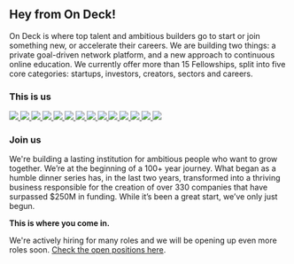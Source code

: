 ## Hey from On Deck!

On Deck is where top talent and ambitious builders go to start or join something new, or accelerate their careers. We are building two things: a private goal-driven network platform, and a new approach to continuous online education. We currently offer more than 15 Fellowships, split into five core categories: startups, investors, creators, sectors and careers.

### This is us

<a href="https://github.com/0bserver07">
<img src="https://github.com/0bserver07.png?size=50" />
</a>
<a href="https://github.com/amaan-sayed">
<img src="https://github.com/amaan-sayed.png?size=50" />
</a>
<a href="https://github.com/andreasklinger">
<img src="https://github.com/andreasklinger.png?size=50" />
</a>
<a href="https://github.com/brennanfoo">
<img src="https://github.com/brennanfoo.png?size=50" />
</a>
<a href="https://github.com/ccummings">
<img src="https://github.com/ccummings.png?size=50" />
</a>
<a href="https://github.com/chaitanyya">
<img src="https://github.com/chaitanyya.png?size=50" />
</a>
<a href="https://github.com/gillworks">
<img src="https://github.com/gillworks.png?size=50" />
</a>
<a href="https://github.com/heuels">
<img src="https://github.com/heuels.png?size=50" />
</a>
<a href="https://github.com/rishi-tripathy">
<img src="https://github.com/rishi-tripathy.png?size=50" />
</a>
<a href="https://github.com/stefl">
<img src="https://github.com/stefl.png?size=50" />
</a>
<a href="https://github.com/stevenschmatz">
<img src="https://github.com/stevenschmatz.png?size=50" />
</a>
<a href="https://github.com/thaumant">
<img src="https://github.com/thaumant.png?size=50" />
</a>
<a href="https://github.com/vipulbhavsar94">
<img src="https://github.com/vipulbhavsar94.png?size=50" />
</a>
<a href="https://github.com/zlwaterfield">
<img src="https://github.com/zlwaterfield.png?size=50" />
</a>

### Join us

We're building a lasting institution for ambitious people who want to grow together. We’re at the beginning of a 100+ year journey. What began as a humble dinner series has, in the last two years, transformed into a thriving business responsible for the creation of over 330 companies that have surpassed $250M in funding. While it’s been a great start, we’ve only just begun.

**This is where you come in.**

We're actively hiring for many roles and we will be opening up even more roles soon. [Check the open positions here](https://beondeck.com/careers).



